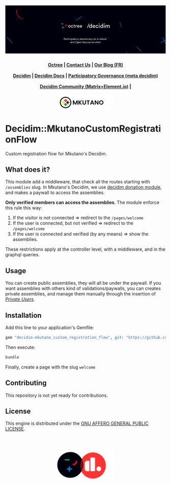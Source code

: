 <h1 align="center"><img src="https://github.com/octree-gva/meta/blob/main/decidim/static/header.png?raw=true" alt="Decidim - Octree Participatory democracy on a robust and open source solution" /></h1>
<h4 align="center">
    <a href="https://www.octree.ch">Octree</a> |
    <a href="https://octree.ch/en/contact-us/">Contact Us</a> |
    <a href="https://blog.octree.ch">Our Blog (FR)</a><br/><br/>
    <a href="https://decidim.org">Decidim</a> |
    <a href="https://docs.decidim.org/en/">Decidim Docs</a> |
    <a href="https://meta.decidim.org">Participatory Governance (meta decidim)</a><br/><br/>
    <a href="https://matrix.to/#/+decidim:matrix.org">Decidim Community (Matrix+Element.io)</a> |
</h4>
<p align="center">
<a href="http://mkutano.community"><img src="https://github.com/octree-gva/decidim-module-mkutano_custom_registration_flow/blob/main/mkutano-logo.png?raw=true" alt="MKUTANO is a participatory platform where black canadians can effectively & democratically organize at scale" /></a>
</p>


# Decidim::MkutanoCustomRegistrationFlow
Custom registration flow for Mkutano's Decidim.


## What does it?

This module add a middleware, that check all the routes starting with `/assemblies` slug.
In Mkutano's Decidim, we use [decidim donation module](https://github.com/decidiamo/decidim-module-donations/blob/main/decidim-donations.gemspec), and makes a paywall to access the assemblies.

**Only verified members can access the assemblies**. The module enforce this rule this way:

1. If the visitor is not connected => redirect to the `/pages/welcome`
2. If the user is connected, but not verified => redirect to the `/pages/welcome`
3. If the user is connected and verified (by any means) => show the assemblies.

These restrictions apply at the controller level, with a middleware, and in the graphql queries.

## Usage

You can create public assemblies, they will all be under the paywall. If you want assemblies with others kind of validations/paywalls, you can creates private assemblies, and manage them manually through the insertion of [_Private Users_](https://docs.decidim.org/en/admin/spaces/assemblies/private_participants).

## Installation

Add this line to your application's Gemfile:

```ruby
gem "decidim-mkutano_custom_registration_flow", git: "https://github.com/octree-gva/decidim-mkutano_custom_registration_flow"
```

Then execute:

```bash
bundle
```

Finally, create a page with the slug `welcome`

## Contributing
This repository is not yet ready for contributions.

## License
This engine is distributed under the [GNU AFFERO GENERAL PUBLIC LICENSE](LICENSE.md).


<br /><br />
<p align="center">
    <img src="https://raw.githubusercontent.com/octree-gva/meta/main/decidim/static/octree_and_decidim.png" height="90" alt="Decidim Installation by Octree" />
</p>